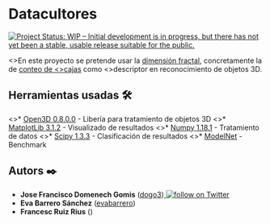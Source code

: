 # Datacultores
[![Project Status: WIP – Initial development is in progress, but there has not yet been a stable, usable release suitable for the public.](https://www.repostatus.org/badges/latest/wip.svg)](https://www.repostatus.org/#wip)

<>En este proyecto se pretende usar la [dimensión fractal](https://en.wikipedia.org/wiki/Fractal_dimension), concretamente la de [conteo de <>cajas](https://en.wikipedia.org/wiki/Box_counting) como 
<>descriptor en reconocimiento de objetos 3D.

## Herramientas usadas 🛠️

<>* [Open3D 0.8.0.0](http://www.open3d.org) - Libería para tratamiento de objetos 3D
<>* [MatplotLib 3.1.2](https://matplotlib.org) - Visualizado de resultados
<>* [Numpy 1.18.1](https://www.numpy.org) - Tratamiento de datos
<>* [Scipy 1.3.3](https://www.scipy.org) - Clasificación de resultados
<>* [ModelNet](https://modelnet.cs.princeton.edu/) - Benchmark


## Autors ✒️

* **Jose Francisco Domenech Gomis** ([dogo3](https://github.com/dogo3))<a href="https://twitter.com/intent/follow?screen_name=DomenechGomis">
        <img src="https://img.shields.io/twitter/follow/DomenechGomis?style=social&logo=twitter"
            alt="follow on Twitter"></a>
* **Eva Barrero Sánchez** ([evabarrero](https://github.com/evabarrero))
* **Francesc Ruiz Rius** ([]())
